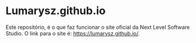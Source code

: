 # Lumarysz.github.io
Este repositório, é o que faz funcionar o site oficial da Next Level Software Studio.
O link para o site é: https://lumarysz.github.io/.
